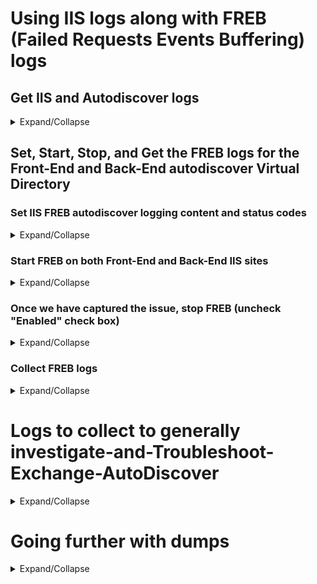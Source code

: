 # Using IIS logs along with FREB (Failed Requests Events Buffering) logs
  
## Get IIS and Autodiscover logs

<details>
<summary> Expand/Collapse </summary>
  
```output
  
## Front-End IIS:
C:\inetpub\logs\LogFiles\W3SVC1
## Back-End IIS:
C:\inetpub\logs\LogFiles\W3SVC2
  
## Front-End Autodiscover:
C:\Program Files\Microsoft\Exchange Server\V15\Logging\HttpProxy\Autodiscover
## Back-End Autodiscover:
C:\Program Files\Microsoft\Exchange Server\V15\Logging\Autodiscover
  
```

</details>

## Set, Start, Stop, and Get the FREB logs for the Front-End and Back-End autodiscover Virtual Directory

  ### Set IIS FREB autodiscover logging content and status codes
  
<details>
  <summary> Expand/Collapse </summary>

#### On the IIS "Default Web site" object

> IIS -> Sites - > Default Website -> AutoDiscover -> Failed Request Tracing Rules
  
![image](https://user-images.githubusercontent.com/33433229/142072783-a22481ff-4e9d-44a7-bb39-fbe65be2607b.png)

> Select Add - > All content -> Status codes 100-999 -> Next -> Finish:

- Add 
  
![image](https://user-images.githubusercontent.com/33433229/142071549-4c54a72a-78af-4e32-8960-8c3439aa9cce.png)

- -> All content
  
![image](https://user-images.githubusercontent.com/33433229/142072445-f80279f0-3293-4328-bc08-e39758284916.png)

- -> Status codes 100-999
  
![image](https://user-images.githubusercontent.com/33433229/142072505-4bd70b88-4d37-4ba9-9856-7c834235ee27.png)

- [Next]
  
![image](https://user-images.githubusercontent.com/33433229/142072532-3ccfbaca-ef50-430c-aeee-983f3cac7338.png)

- [Finish]
  
![image](https://user-images.githubusercontent.com/33433229/142072591-0e9c5cd5-7158-461b-a7a7-f1db15fbb7f2.png)


#### Same thing on the IIS "Exchange Back End" object
  
> IIS -> Sites - > Exchange Back End -> AutoDiscover -> Failed Request Tracing Rules
> Select Add - > All content -> Status codes 100-999 -> Next -> Finish

  </details>
  
  ### Start FREB on both Front-End and Back-End IIS sites
  
<details>
  <summary> Expand/Collapse </summary>
  
> IIS -> Sites - > Default Website -> (in the actions pane) 
> select Failed Request Tracing -> Check Enable + set the Max number of files to 10,000 -> [Ok]

![image](https://user-images.githubusercontent.com/33433229/142069277-018fe643-fd4b-47b4-b094-ff87342eaf69.png)
  
> IIS -> Sites - > Exchange Back End -> (in the actions pane) 
> select Failed Request Tracing -> Check Enable + set the Max number of files to 10,000 -> [Ok]

</details>
  
  ### Once we have captured the issue, stop FREB (uncheck "Enabled" check box)

<details>
  <summary>Expand/Collapse</summary>

> IIS -> Sites - > Default Website -> (in the actions pane)
>
> select Failed Request Tracing -> uncheck Enable -> [Ok]
  
![image](https://user-images.githubusercontent.com/33433229/142069377-ffe25929-0dd1-4851-966e-c6ff20d2b00b.png)
  
> IIS -> Sites - > Exchange Back End -> (in the actions pane)
>
> select Failed Request Tracing -> uncheck Enable -> [Ok]

</details>
  
### Collect FREB logs

<details>
  <summary>Expand/Collapse</summary>
  
- Collect both folders in ```%SystemDrive%\inetpub\logs\FailedReqLogFiles```

  > NOTE: this folder is the default location for FREB logs, you can specify any other folder on a disk where you have space when configuring FREB (see a couple of sections above)
  
</details>

# Logs to collect to generally investigate-and-Troubleshoot-Exchange-AutoDiscover

<details>
  <summary>Expand/Collapse</summary>
  
  
The logs we use on Exchange servers would be:

- IIS Logs (all covering the same timeframe)

  - C:\inetpub\logs\LogFiles\W3SVC1 (that's for the front end part, which corresponds to theinitial client connection logs, before it's sent on the back end for server processing)

  - C:\inetpub\logs\LogFiles\W3SVC2 (that's for the back end part, client requests proxied by the front end part from other servers or the same one, it's random unless we force the client to connect first to a specific server with Hosts file entries for example)

  - C:\Windows\System32\LogFiles\HTTPERR (that's for the HTTP errors encountered)

- Autodiscover logs (also covering the same timeframe as the above IIS logs)

  - C:\Program Files\Microsoft\Exchange Server\V15\Logging\Autodiscover (back end processing of Autodiscover requests)

  - C:\Program Files\Microsoft\Exchange Server\V15\Logging\HttpProxy\Autodiscover (front end processing of Autodiscover requests, in other words, initial client requests for autodiscover information)

</details>
  
# Going further with dumps

<details>
  <summary> Expand/Collapse </summary>

If we want to dump the Autodiscover application pool, we need first to get the process ID (PID) of the process holding the Autodiscover tasks, then we can dump that process once identified.

## Get the PID we want to dump

Use ```cmd.exe``` command console to run the below

```powershell
C:\Windows\System32\inetsrv\appcmd.exe list wp
```

The output will contain all the IIS App pool PIDs, in that specific Autodiscover example we need to find the ```output MSExchangeAutodiscoverAppPool``` in the list.

## Dump the process with ProcDump

Like the above section, use ```cmd.exe``` command console to run the below as well.

Below we setup ProcDUmp to run when the CPU gets high (above 80%).Type the following on your cmd console:

```powershell
procdump -ma -s 10 -n 3 <PID of the AutoD App Pool> -p "\Processor(_Total)\%Processor Time" 80
```

This will take:
- 3 dumps (```-n 3```) 
- every 10 seconds (```-s 10```)
- when the processor will be above 80% (```-p "<processor counter>" 80```)

> Running Procdump will generally slow the server down during the capture.

</details>
